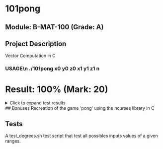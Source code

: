 # 101pong

## Module: B-MAT-100 (Grade: A)

## Project Description
 Vector Computation in C

### USAGE\n ./101pong x0 y0 z0 x1 y1 z1 n
# Result: 100% (Mark: 20)
<details>
<summary>Click to expand test results</summary>

### 1-rigor (100% Passed)
| Test | Status |
| --- | --- |
| 1a-no arguments | PASSED |
| 1b-not enough arguments | PASSED |
| 1c-too many arguments | PASSED |
| 1d-incorrect argument | PASSED |
| 1e-negative time shift | PASSED |
| 1f-float time shift | PASSED |
| 1g-output rigour 1 | PASSED |
| 1h-output rigour 2 | PASSED |
| 1i-output rigour 3 | PASSED |
| 1j-output rigour 4 | PASSED |

### 3-vector (100% Passed)
| Test | Status |
| --- | --- |
| 2a-vector coordinates 1 | PASSED |
| 2b-vector coordinates 2 | PASSED |
| 2c-vector coordinates 3 | PASSED |
| 2d-vector coordinates floats 1 | PASSED |
| 2e-vector coordinates floats 2 | PASSED |
| 2f-vector application 1 | PASSED |
| 2g-vector application 2 | PASSED |
| 2h-vector application 3 | PASSED |
| 2i-vector application floats 1 | PASSED |
| 2j-vector application floats 2 | PASSED |

### 4-trigonometry (100% Passed)
| Test | Status |
| --- | --- |
| 3a-incident angle 1 | PASSED |
| 3b-incident angle 2 | PASSED |
| 3c-incident angle 3 | PASSED |
| 3d-incident angle floats 1 | PASSED |
| 3e-incident angle floats 2 | PASSED |

### 5-mathematical rigor (100% Passed)
| Test | Status |
| --- | --- |
| 4a-speed vector with z = 0 | PASSED |
| 4b-0 degree angle | PASSED |
| 4c-90 degrees angle | PASSED |
| 4d-no incident angle 1 | PASSED |
| 4e-no incident angle 2 | PASSED |
| 4f-no incident angle 3 | PASSED |

</details>
## Bonuses
Recreation of the game 'pong' using the ncurses library in C

## Tests
A test_degrees.sh test script that test all possibles inputs values of a given ranges.

